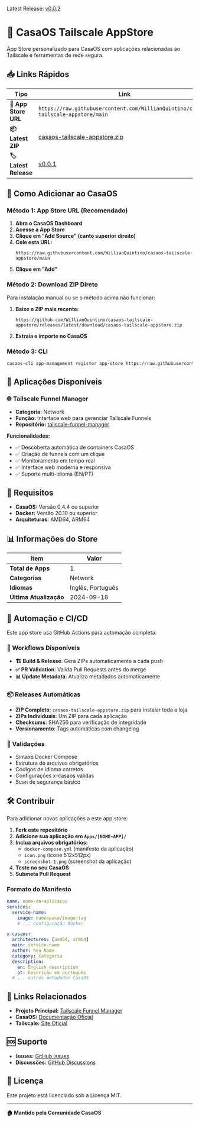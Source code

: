 Latest Release: [v0.0.2](https://github.com/WillianQuintino/casaos-tailscale-appstore/releases/tag/v0.0.2)

# 🏪 CasaOS Tailscale AppStore

App Store personalizado para CasaOS com aplicações relacionadas ao Tailscale e ferramentas de rede segura.

## 📥 Links Rápidos

| Tipo | Link |
|------|------|
| **🔗 App Store URL** | `https://raw.githubusercontent.com/WillianQuintino/casaos-tailscale-appstore/main` |
| **📦 Latest ZIP** | [casaos-tailscale-appstore.zip](https://github.com/WillianQuintino/casaos-tailscale-appstore/releases/latest/download/casaos-tailscale-appstore.zip) |
| **🏷️ Latest Release** | [v0.0.1](https://github.com/WillianQuintino/casaos-tailscale-appstore/releases/tag/v0.0.1) |

## 🚀 Como Adicionar ao CasaOS

### Método 1: App Store URL (Recomendado)

1. **Abra o CasaOS Dashboard**
2. **Acesse a App Store**
3. **Clique em "Add Source" (canto superior direito)**
4. **Cole esta URL:**
   ```
   https://raw.githubusercontent.com/WillianQuintino/casaos-tailscale-appstore/main
   ```
5. **Clique em "Add"**

### Método 2: Download ZIP Direto

Para instalação manual ou se o método acima não funcionar:

1. **Baixe o ZIP mais recente:**
   ```
   https://github.com/WillianQuintino/casaos-tailscale-appstore/releases/latest/download/casaos-tailscale-appstore.zip
   ```
2. **Extraia e importe no CasaOS**

### Método 3: CLI

```bash
casaos-cli app-management register app-store https://raw.githubusercontent.com/WillianQuintino/casaos-tailscale-appstore/main
```

## 📱 Aplicações Disponíveis

### 🌐 Tailscale Funnel Manager
- **Categoria:** Network
- **Função:** Interface web para gerenciar Tailscale Funnels
- **Repositório:** [tailscale-funnel-manager](https://github.com/WillianQuintino/tailscale-funnel-manager)

**Funcionalidades:**
- ✅ Descoberta automática de containers CasaOS
- ✅ Criação de funnels com um clique
- ✅ Monitoramento em tempo real
- ✅ Interface web moderna e responsiva
- ✅ Suporte multi-idioma (EN/PT)

## 🔧 Requisitos

- **CasaOS:** Versão 0.4.4 ou superior
- **Docker:** Versão 20.10 ou superior
- **Arquiteturas:** AMD64, ARM64

## 📊 Informações do Store

| Item | Valor |
|------|-------|
| **Total de Apps** | 1 |
| **Categorias** | Network |
| **Idiomas** | Inglês, Português |
| **Última Atualização** | 2024-09-18 |

## 🤖 Automação e CI/CD

Este app store usa GitHub Actions para automação completa:

### 🔄 Workflows Disponíveis

- **🏗️ Build & Release**: Gera ZIPs automaticamente a cada push
- **✅ PR Validation**: Valida Pull Requests antes do merge
- **📊 Update Metadata**: Atualiza metadados automaticamente

### 📦 Releases Automáticas

- **ZIP Completo**: `casaos-tailscale-appstore.zip` para instalar toda a loja
- **ZIPs Individuais**: Um ZIP para cada aplicação
- **Checksums**: SHA256 para verificação de integridade
- **Versionamento**: Tags automáticas com changelog

### 🔐 Validações

- Sintaxe Docker Compose
- Estrutura de arquivos obrigatórios
- Códigos de idioma corretos
- Configurações x-casaos válidas
- Scan de segurança básico

## 🛠️ Contribuir

Para adicionar novas aplicações a este app store:

1. **Fork este repositório**
2. **Adicione sua aplicação em `Apps/[NOME-APP]/`**
3. **Inclua arquivos obrigatórios:**
   - `docker-compose.yml` (manifesto da aplicação)
   - `icon.png` (ícone 512x512px)
   - `screenshot-1.png` (screenshot da aplicação)
4. **Teste no seu CasaOS**
5. **Submeta Pull Request**

### Formato do Manifesto

```yaml
name: nome-da-aplicacao
services:
  service-name:
    image: namespace/image:tag
    # ... configuração Docker

x-casaos:
  architectures: [amd64, arm64]
  main: service-name
  author: Seu Nome
  category: Categoria
  description:
    en: English description
    pt: Descrição em português
  # ... outros metadados CasaOS
```

## 🔗 Links Relacionados

- **Projeto Principal:** [Tailscale Funnel Manager](https://github.com/WillianQuintino/tailscale-funnel-manager)
- **CasaOS:** [Documentação Oficial](https://casaos.zimaspace.com)
- **Tailscale:** [Site Oficial](https://tailscale.com)

## 🆘 Suporte

- **Issues:** [GitHub Issues](https://github.com/WillianQuintino/casaos-tailscale-appstore/issues)
- **Discussões:** [GitHub Discussions](https://github.com/WillianQuintino/casaos-tailscale-appstore/discussions)

## 📄 Licença

Este projeto está licenciado sob a Licença MIT.

---

**🏠 Mantido pela Comunidade CasaOS**
